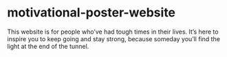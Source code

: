 # motivational-poster-website
This website is for people who’ve had tough times in their lives. It’s here to inspire you to keep going and stay strong, because someday you’ll find the light at the end of the tunnel.
